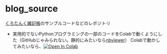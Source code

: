 # blog_source

[くろたんく雑記帳](https://blacktanktop.hatenablog.com/)のサンプルコードなどのレポジトリ

* 実用的でないPythonプログラミングの一部のコードをColabで動くようにした（GitHubじゃみられない。静的にみたいなら[nbviewer](https://nbviewer.jupyter.org/github/blacktanktop/blog_source/blob/master/impractical_python.ipynb)）
Colabで動かしてみたいなら、[![Open In Colab](https://colab.research.google.com/assets/colab-badge.svg)](https://colab.research.google.com/github/blacktanktop/blog_source/blob/master/impractical_python.ipynb)
